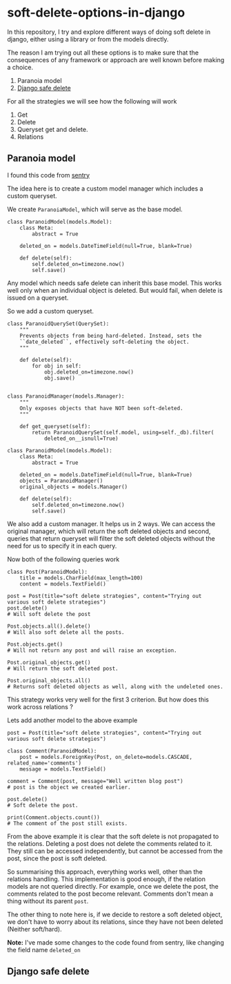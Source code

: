 # soft-delete-options-in-django

In this repository, I try and explore different ways of doing soft delete in django, either using a library
or from the models directly.

The reason I am trying out all these options is to make sure that the consequences of any framework or
approach are well known before making a choice.

1. Paranoia model
2. [Django safe delete](https://github.com/makinacorpus/django-safedelete)

For all the strategies we will see how the following will work

1. Get
2. Delete
3. Queryset get and delete.
4. Relations

## Paranoia model

I found this code from [sentry](http://github.com/getsentry/sentry)

The idea here is to create a custom model manager which includes a custom queryset.

We create `ParanoiaModel`, which will serve as the base model.

```
class ParanoidModel(models.Model):
    class Meta:
        abstract = True

    deleted_on = models.DateTimeField(null=True, blank=True)

    def delete(self):
        self.deleted_on=timezone.now()
        self.save()
```

Any model which needs safe delete can inherit this base model. This works well only when an individual
object is deleted. But would fail, when delete is issued on a queryset.

So we add a custom queryset.

```
class ParanoidQuerySet(QuerySet):
    """
    Prevents objects from being hard-deleted. Instead, sets the
    ``date_deleted``, effectively soft-deleting the object.
    """

    def delete(self):
        for obj in self:
            obj.deleted_on=timezone.now()
            obj.save()


class ParanoidManager(models.Manager):
    """
    Only exposes objects that have NOT been soft-deleted.
    """

    def get_queryset(self):
        return ParanoidQuerySet(self.model, using=self._db).filter(
            deleted_on__isnull=True)
            
class ParanoidModel(models.Model):
    class Meta:
        abstract = True

    deleted_on = models.DateTimeField(null=True, blank=True)
    objects = ParanoidManager()
    original_objects = models.Manager()

    def delete(self):
        self.deleted_on=timezone.now()
        self.save()

```

We also add a custom manager. It helps us in 2 ways. We can access the original manager, which will
return the soft deleted objects and second, queries that return queryset will filter the soft deleted
objects without the need for us to specify it in each query.

Now both of the following queries work

```
class Post(ParanoidModel):
    title = models.CharField(max_length=100)
    content = models.TextField()
    
post = Post(title="soft delete strategies", content="Trying out various soft delete strategies")
post.delete()
# Will soft delete the post

Post.objects.all().delete()
# Will also soft delete all the posts.

Post.objects.get()
# Will not return any post and will raise an exception.

Post.original_objects.get()
# Will return the soft deleted post.

Post.original_objects.all()
# Returns soft deleted objects as well, along with the undeleted ones.
```

This strategy works very well for the first 3 criterion. But how does this work across relations ?

Lets add another model to the above example

```
post = Post(title="soft delete strategies", content="Trying out various soft delete strategies")

class Comment(ParanoidModel):
    post = models.ForeignKey(Post, on_delete=models.CASCADE, related_name='comments')
    message = models.TextField()
    
comment = Comment(post, message="Well written blog post")
# post is the object we created earlier.

post.delete()
# Soft delete the post.

print(Comment.objects.count())
# The comment of the post still exists.
```

From the above example it is clear that the soft delete is not propagated to the relations. Deleting
a post does not delete the comments related to it. They still can be accessed independently, but cannot
be accessed from the post, since the post is soft deleted.

So summarising this approach, everything works well, other than the relations handling.
This implementation is good enough, if the relation models are not queried directly. For example, once
we delete the post, the comments related to the post become relevant. Comments don't mean a thing
without its parent `post`.

The other thing to note here is, if we decide to restore a soft deleted object, we don't have to worry about its
relations, since they have not been deleted (Neither soft/hard).

**Note:** I've made some changes to the code found from sentry, like changing the field name `deleted_on`
 
 ## Django safe delete
 